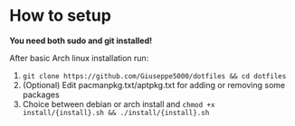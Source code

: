# How to setup
**You need both sudo and git installed!**

After basic Arch linux installation run:
1. ```git clone https://github.com/Giuseppe5000/dotfiles && cd dotfiles```
2. (Optional) Edit pacmanpkg.txt/aptpkg.txt for adding or removing some packages
3. Choice between debian or arch install and ```chmod +x install/{install}.sh && ./install/{install}.sh```
